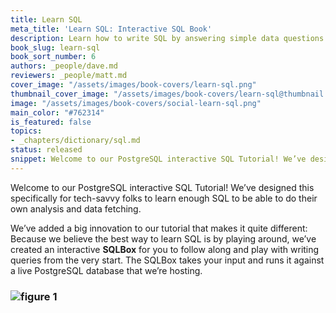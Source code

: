```yaml
---
title: Learn SQL
meta_title: 'Learn SQL: Interactive SQL Book'
description: Learn how to write SQL by answering simple data questions
book_slug: learn-sql
book_sort_number: 6
authors: _people/dave.md
reviewers: _people/matt.md
cover_image: "/assets/images/book-covers/learn-sql.png"
thumbnail_cover_image: "/assets/images/book-covers/learn-sql@thumbnail.png"
image: "/assets/images/book-covers/social-learn-sql.png"
main_color: "#762314"
is_featured: false
topics:
- _chapters/dictionary/sql.md
status: released
snippet: Welcome to our PostgreSQL interactive SQL Tutorial! We’ve designed this specifically for tech-savvy folks to learn enough SQL to be able to do their own analysis and data fetching.
---
```

Welcome to our PostgreSQL interactive SQL Tutorial! We’ve designed this specifically for tech-savvy folks to learn enough SQL to be able to do their own analysis and data fetching.

We’ve added a big innovation to our tutorial that makes it quite different: Because we believe the best way to learn SQL is by playing around, we’ve created an interactive **SQLBox** for you to follow along and play with writing queries from the very start. The SQLBox takes your input and runs it against a live PostgreSQL database that we’re hosting.

### ![figure 1](https://chartio.com/assets/645863/tutorials/sql-tutorials/d3f733f4fbd24c4145b13eb2799f249ff490eb10008a2a3708afbf6790f65122/sql-tutorial-sqlbox.gif)
